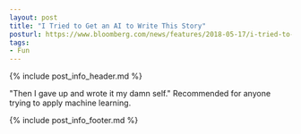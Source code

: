 ```yaml
---
layout: post
title: "I Tried to Get an AI to Write This Story"
posturl: https://www.bloomberg.com/news/features/2018-05-17/i-tried-to-get-an-ai-to-write-this-story-paul-ford
tags:
- Fun
---
```


{% include post_info_header.md %}

"Then I gave up and wrote it my damn self." Recommended for anyone trying to apply machine learning.

<!--more-->
{% include post_info_footer.md %}

